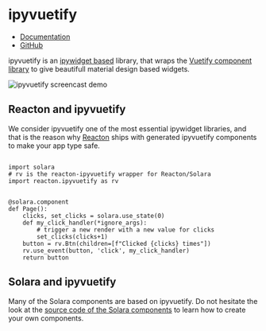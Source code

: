 # ipyvuetify

 * [Documentation](https://ipyvuetify.readthedocs.io/)
 * [GitHub](https://github.com/widgetti/ipyvuetify)


ipyvuetify is an [ipywidget based](./ipywidgets) library, that wraps the [Vuetify component library](https://vuetifyjs.com/) to give beautifull
material design based widgets.

![ipyvuetify screencast demo](https://user-images.githubusercontent.com/46192475/79730684-78954880-82f1-11ea-855b-43a2b619ca04.gif)

## Reacton and ipyvuetify

We consider ipyvuetify one of the most essential ipywidget libraries, and that is the reason why [Reacton](/docs/understanding/reacton) ships with
generated ipyvuetify components to make your app type safe.

```solara

import solara
# rv is the reacton-ipyvuetify wrapper for Reacton/Solara
import reacton.ipyvuetify as rv


@solara.component
def Page():
    clicks, set_clicks = solara.use_state(0)
    def my_click_handler(*ignore_args):
        # trigger a new render with a new value for clicks
        set_clicks(clicks+1)
    button = rv.Btn(children=[f"Clicked {clicks} times"])
    rv.use_event(button, 'click', my_click_handler)
    return button
```


## Solara and ipyvuetify

Many of the Solara components are based on ipyvuetify. Do not hesitate the look at the [source code of the Solara components](https://github.com/widgetti/solara/tree/master/solara/components) to learn how to create your own components.
